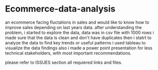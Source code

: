 # Ecommerce-data-analysis

an ecommerce facing fluctations in sales and would like to know how to improve sales depending on last years data.
after understanding the problem, i started to explore the data, data was in csv file with 1000 rows
i made sure that the data is clean and don't have duplicates
then i statrt to analyze the data to find key trends or useful patterns
i used tableau to visualize the data findings 
also i made a power point presentation for less technical stakeholders, with most important recommendations.

please refer to ISSUES section all requiered links and files.
